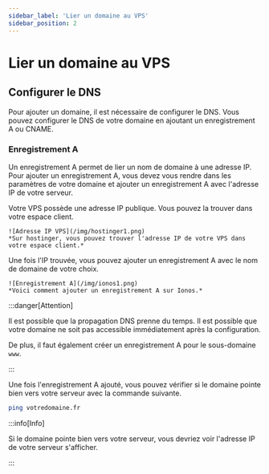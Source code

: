 ```yaml
---
sidebar_label: 'Lier un domaine au VPS'
sidebar_position: 2
---
```


# Lier un domaine au VPS

## Configurer le DNS

Pour ajouter un domaine, il est nécessaire de configurer le DNS. Vous pouvez configurer le DNS de votre domaine en ajoutant un enregistrement A ou CNAME.

### Enregistrement A

Un enregistrement A permet de lier un nom de domaine à une adresse IP. Pour ajouter un enregistrement A, vous devez vous rendre dans les paramètres de votre domaine et ajouter un enregistrement A avec l'adresse IP de votre serveur.

Votre VPS possède une adresse IP publique. Vous pouvez la trouver dans votre espace client.

    ![Adresse IP VPS](/img/hostinger1.png)
    *Sur hostinger, vous pouvez trouver l'adresse IP de votre VPS dans votre espace client.*


Une fois l'IP trouvée, vous pouvez ajouter un enregistrement A avec le nom de domaine de votre choix.

    ![Enregistrement A](/img/ionos1.png)
    *Voici comment ajouter un enregistrement A sur Ionos.*


:::danger[Attention]

Il est possible que la propagation DNS prenne du temps. Il est possible que votre domaine ne soit pas accessible immédiatement après la configuration.

De plus, il faut également créer un enregistrement A pour le sous-domaine `www`.

:::

Une fois l'enregistrement A ajouté, vous pouvez vérifier si le domaine pointe bien vers votre serveur avec la commande suivante.

```bash
ping votredomaine.fr
```

:::info[Info]

Si le domaine pointe bien vers votre serveur, vous devriez voir l'adresse IP de votre serveur s'afficher.

:::